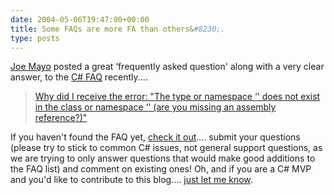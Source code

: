 ```yaml
---
date: 2004-05-06T19:47:00+00:00
title: Some FAQs are more FA than others&#8230;.
type: posts
---
```

[Joe Mayo](http://www.csharp-station.com/) posted a great &#8216;frequently asked question' along with a very clear answer, to the [C# FAQ](http://msdn.microsoft.com/vcsharp/team/faq/) recently....

> [Why did I receive the error: "The type or namespace &#8216;<namespace name>' does not exist in the class or namespace &#8216;<parent namespace>' (are you missing an assembly reference?)" ](http://blogs.msdn.com/csharpfaq/archive/2004/04/29/123028.aspx)

If you haven't found the FAQ yet, [check it out](http://msdn.microsoft.com/vcsharp/team/faq/).... submit your questions (please try to stick to common C# issues, not general support questions, as we are trying to only answer questions that would make good additions to the FAQ list) and comment on existing ones! Oh, and if you are a C# MVP and you'd like to contribute to this blog.... [just let me know](mailto:duncanma@microsoft.com).
